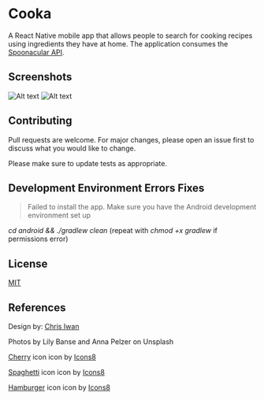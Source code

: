 # Cooka
 
A React Native mobile app that allows people to search for cooking recipes using ingredients they have at home.
The application consumes the [Spoonacular API](https://spoonacular.com/food-api). 

## Screenshots
![Alt text](https://i.imgur.com/TLEaoIx.jpg "Menu")
![Alt text](https://i.imgur.com/sFOS2DM.jpg "Results")

## Contributing
 
Pull requests are welcome. For major changes, please open an issue first to discuss what you would like to change.
 
Please make sure to update tests as appropriate.

## Development Environment Errors Fixes
> Failed to install the app. Make sure you have the Android development environment set up

*cd android && ./gradlew clean* (repeat with *chmod +x gradlew* if permissions error)

## License
 
[MIT](https://choosealicense.com/licenses/mit/)
 
 ## References

Design by: [Chris Iwan](https://dribbble.com/shots/6988643-Cookbook-Recipes-Animation?utm_source=pinterest&utm_campaign=pinterest_shot&utm_content=Cookbook%20Recipes%20Animation&utm_medium=Social_Share)

Photos by Lily Banse and Anna Pelzer on Unsplash

[Cherry](https://icons8.com/icons/set/cherry) icon icon by [Icons8](https://icons8.com)

[Spaghetti](https://icons8.com/icons/set/spaghetti) icon icon by [Icons8](https://icons8.com)

[Hamburger](https://icons8.com/icons/set/hamburger) icon icon by [Icons8](https://icons8.com)
